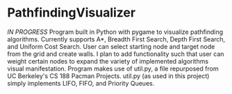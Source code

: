 # PathfindingVisualizer
*IN PROGRESS*
Program built in Python with pygame to visualize pathfinding algorithms. Currently supports A*, Breadth First Search, Depth First Search, and Uniform Cost Search. User can select starting node and target node from the grid and create walls. I plan to add functionality such that user can weight certain nodes to expand the variety of implemented algorithms visual manifestation. Program makes use of util.py, a file repurposed from UC Berkeley's CS 188 Pacman Projects. util.py (as used in this project) simply implements LIFO, FIFO, and Priority Queues. 
